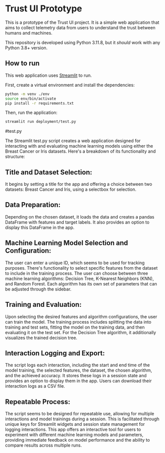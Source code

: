 # Trust UI Prototype

This is a prototype of the Trust UI project.
It is a simple web application that aims to collect telemetry data from users to understand the trust between humans and machines.

This repository is developed using Python 3.11.8, but it _should_ work with any Python 3.8+ version.

## How to run

This web application uses [Streamlit](https://streamlit.io/) to run.

First, create a virtual environment and install the dependencies:
```bash
python -m venv ./env
source env/bin/activate
pip install -r requirements.txt
```

Then, run the application:
```bash
streamlit run deployment/test.py
```
#test.py

The Streamlit test.py script creates a web application designed for interacting with and evaluating machine learning models using either the Breast Cancer or Iris datasets. Here's a breakdown of its functionality and structure:

## Title and Dataset Selection:
It begins by setting a title for the app and offering a choice between two datasets: Breast Cancer and Iris, using a selectbox for selection.
## Data Preparation:
Depending on the chosen dataset, it loads the data and creates a pandas DataFrame with features and target labels. It also provides an option to display this DataFrame in the app.
## Machine Learning Model Selection and Configuration:
The user can enter a unique ID, which seems to be used for tracking purposes.
There's functionality to select specific features from the dataset to include in the training process.
The user can choose between three machine learning algorithms: Decision Tree, K-Nearest Neighbors (KNN), and Random Forest. Each algorithm has its own set of parameters that can be adjusted through the sidebar.
## Training and Evaluation:
Upon selecting the desired features and algorithm configurations, the user can train the model. The training process includes splitting the data into training and test sets, fitting the model on the training data, and then evaluating it on the test set.
For the Decision Tree algorithm, it additionally visualizes the trained decision tree.
## Interaction Logging and Export:
The script logs each interaction, including the start and end time of the model training, the selected features, the dataset, the chosen algorithm, and the achieved accuracy.
It stores these logs in a session state and provides an option to display them in the app.
Users can download their interaction logs as a CSV file.
## Repeatable Process:
The script seems to be designed for repeatable use, allowing for multiple interactions and model trainings during a session. This is facilitated through unique keys for Streamlit widgets and session state management for logging interactions.
This app offers an interactive tool for users to experiment with different machine learning models and parameters, providing immediate feedback on model performance and the ability to compare results across multiple runs.
